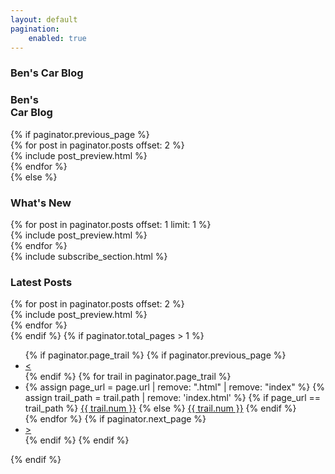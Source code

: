 ```yaml
---
layout: default
pagination:
    enabled: true
---
```


<section id="homepage">
    <section id="intro" class="is-intro-section">
        <div class="background-image-wrapper is-dark">
            <div class="is-opaque" style="background-image: url('https://assets.bpwalters.com/images/bens_car_blog/nardi.jpg');"></div>
        </div>
        <div class="container has-middle-text">
            <div class="item flex-100">
                <div class="intro-title">
                    <h1 class="is-hidden-mobile is-hidden-tablet"><span>Ben's</span> Car Blog</h1>
                    <h1 class="is-hidden-desktop"><span>Ben's</span><br>Car Blog</h1>
                </div>
            </div>
        </div>
    </section>
    {% if paginator.previous_page %}
        <section id="posts">
            <div class="container">
                {% for post in paginator.posts offset: 2 %}
                    <div class="item flex-50">
                        {% include post_preview.html %}
                    </div>
                {% endfor %}
            </div>
        </section>
    {% else %}
        <section id="latest-post">
            <div class="container">
                <div class="item flex-100 is-center-aligned">
                    <h1>What's New</h1>
                </div>
                {% for post in paginator.posts offset: 1 limit: 1 %}
                    <div class="item flex-100 first-post">
                        {% include post_preview.html %}
                    </div>
                {% endfor %}
            </div>
        </section>
        {% include subscribe_section.html %}
        <section id="other-posts">
            <div class="container">
                <div class="item flex-100 is-center-aligned">
                    <h1>Latest Posts</h1>
                </div>
                {% for post in paginator.posts offset: 2 %}
                    <div class="item flex-50">
                        {% include post_preview.html %}
                    </div>
                {% endfor %}
            </div>
        </section>
    {% endif %}
    {% if paginator.total_pages > 1 %}
        <section id="pagination" class="is-center-aligned">
            <div class="container">
                <div class="item flex-100">
                    <ul class="is-pagination-list">
                    {% if paginator.page_trail %}
                        {% if paginator.previous_page %}
                            <li><a href="{{ paginator.previous_page_path | prepend: site.baseurl }}">&lt;</a></li>
                        {% endif %}
                        {% for trail in paginator.page_trail %}
                            <li>
                                {% assign page_url = page.url | remove: ".html" | remove: "index" %}
                                {% assign trail_path = trail.path | remove: 'index.html' %}
                                {% if page_url == trail_path %}
                                    <a href="#" class="curr-page">{{ trail.num }}</a>
                                {% else %}
                                    <a href="{{ trail.path | prepend: site.baseurl | remove: 'index.html' }}">{{ trail.num }}</a>
                                {% endif %}
                            </li>
                        {% endfor %}
                        {% if paginator.next_page %}
                            <li><a href="{{ paginator.next_page_path | prepend: site.baseurl }}">&gt;</a></li>
                        {% endif %}
                    {% endif %}
                    </ul>
                </div>
            </div>
        </section>
    {% endif %}
</section>